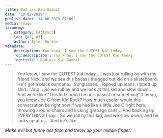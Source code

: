 ```yaml
---
title: Bad-ass Kid Gambit
date: '10-02-2019'
publish_date: '14-06-2019 02:00'
media: image
taxonomy:
    category: [Attract]
    tag: [A2, A3]
    author: Tyler Durden
metadata:
    description: You know, I saw the CUTEST kid today
    'og:description': You know, I saw the CUTEST kid today
    'og:title': Bad-ass Kid Gambit
---
```


> You know, I saw the CUTEST kid today... I was just rolling by with my friend Nick, and we see this badass thugged out kid on a skateboard. He's got a black bandana… Sunglasses... Ripped up jeans, ripped up shirt... And... So we roll by and we look at this kid and slow down.. And we're like "This kid should be our mascot or something". I mean, you know Joe C from Kid Rock? How much cooler would this conversation be right now if we had like a little Joe C right here, throwing around chairs and kicking garbage cans... And backing up EVERYTHING I say... So we roll by this kid, and we slow down, and he looks up at us... And he's like...

_Make evil but funny ass face and throw up your middle finger._